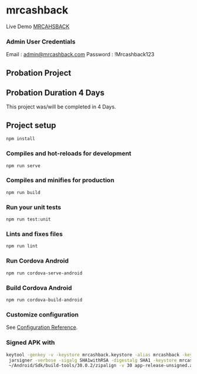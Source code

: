 # mrcashback

Live Demo [MRCAHSBACK](https://mrcashback-js.vercel.app/)

### Admin User Credentials
Email :  admin@mrcashback.com
Password : !Mrcashback123

## Probation Project

## Probation Duration 4 Days

This project was/will be completed in 4 Days.

## Project setup

```
npm install
```

### Compiles and hot-reloads for development

```
npm run serve
```

### Compiles and minifies for production

```
npm run build
```

### Run your unit tests

```
npm run test:unit
```

### Lints and fixes files

```
npm run lint
```

### Run Cordova Android

```
npm run cordova-serve-android
```

### Build Cordova Android

```
npm run cordova-build-android
```

### Customize configuration

See [Configuration Reference](https://cli.vuejs.org/config/).

### Signed APK with

```bash
keytool -genkey -v -keystore mrcashback.keystore -alias mrcashback -keyalg RSA -keysize 2048 -validity 10000
 jarsigner -verbose -sigalg SHA1withRSA -digestalg SHA1 -keystore mrcashback.keystore app-release-unsigned.apk mrcashback
 ~/Android/Sdk/build-tools/30.0.2/zipalign -v 30 app-release-unsigned.apk mrcashback.apk
```

